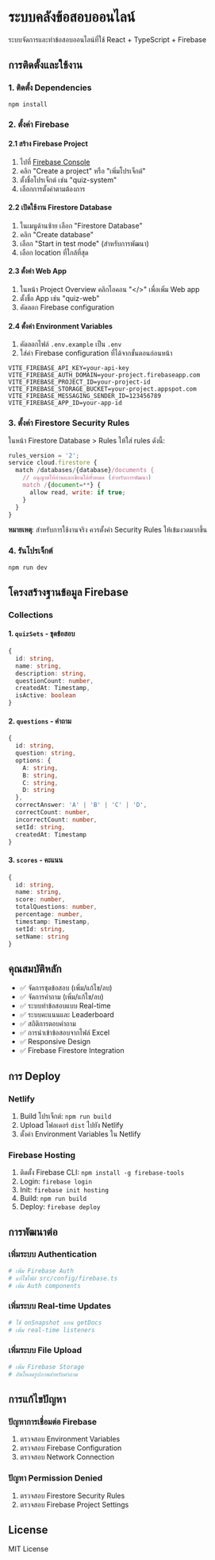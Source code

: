 # ระบบคลังข้อสอบออนไลน์

ระบบจัดการและทำข้อสอบออนไลน์ที่ใช้ React + TypeScript + Firebase

## การติดตั้งและใช้งาน

### 1. ติดตั้ง Dependencies
```bash
npm install
```

### 2. ตั้งค่า Firebase

#### 2.1 สร้าง Firebase Project
1. ไปที่ [Firebase Console](https://console.firebase.google.com/)
2. คลิก "Create a project" หรือ "เพิ่มโปรเจ็กต์"
3. ตั้งชื่อโปรเจ็กต์ เช่น "quiz-system"
4. เลือกการตั้งค่าตามต้องการ

#### 2.2 เปิดใช้งาน Firestore Database
1. ในเมนูด้านซ้าย เลือก "Firestore Database"
2. คลิก "Create database"
3. เลือก "Start in test mode" (สำหรับการพัฒนา)
4. เลือก location ที่ใกล้ที่สุด

#### 2.3 ตั้งค่า Web App
1. ในหน้า Project Overview คลิกไอคอน "</>" เพื่อเพิ่ม Web app
2. ตั้งชื่อ App เช่น "quiz-web"
3. คัดลอก Firebase configuration

#### 2.4 ตั้งค่า Environment Variables
1. คัดลอกไฟล์ `.env.example` เป็น `.env`
2. ใส่ค่า Firebase configuration ที่ได้จากขั้นตอนก่อนหน้า

```env
VITE_FIREBASE_API_KEY=your-api-key
VITE_FIREBASE_AUTH_DOMAIN=your-project.firebaseapp.com
VITE_FIREBASE_PROJECT_ID=your-project-id
VITE_FIREBASE_STORAGE_BUCKET=your-project.appspot.com
VITE_FIREBASE_MESSAGING_SENDER_ID=123456789
VITE_FIREBASE_APP_ID=your-app-id
```

### 3. ตั้งค่า Firestore Security Rules

ในหน้า Firestore Database > Rules ให้ใส่ rules ดังนี้:

```javascript
rules_version = '2';
service cloud.firestore {
  match /databases/{database}/documents {
    // อนุญาตให้อ่านและเขียนได้ทั้งหมด (สำหรับการพัฒนา)
    match /{document=**} {
      allow read, write: if true;
    }
  }
}
```

**หมายเหตุ**: สำหรับการใช้งานจริง ควรตั้งค่า Security Rules ให้เข้มงวดมากขึ้น

### 4. รันโปรเจ็กต์
```bash
npm run dev
```

## โครงสร้างฐานข้อมูล Firebase

### Collections

#### 1. `quizSets` - ชุดข้อสอบ
```typescript
{
  id: string,
  name: string,
  description: string,
  questionCount: number,
  createdAt: Timestamp,
  isActive: boolean
}
```

#### 2. `questions` - คำถาม
```typescript
{
  id: string,
  question: string,
  options: {
    A: string,
    B: string,
    C: string,
    D: string
  },
  correctAnswer: 'A' | 'B' | 'C' | 'D',
  correctCount: number,
  incorrectCount: number,
  setId: string,
  createdAt: Timestamp
}
```

#### 3. `scores` - คะแนน
```typescript
{
  id: string,
  name: string,
  score: number,
  totalQuestions: number,
  percentage: number,
  timestamp: Timestamp,
  setId: string,
  setName: string
}
```

## คุณสมบัติหลัก

- ✅ จัดการชุดข้อสอบ (เพิ่ม/แก้ไข/ลบ)
- ✅ จัดการคำถาม (เพิ่ม/แก้ไข/ลบ)
- ✅ ระบบทำข้อสอบแบบ Real-time
- ✅ ระบบคะแนนและ Leaderboard
- ✅ สถิติการตอบคำถาม
- ✅ การนำเข้าข้อสอบจากไฟล์ Excel
- ✅ Responsive Design
- ✅ Firebase Firestore Integration

## การ Deploy

### Netlify
1. Build โปรเจ็กต์: `npm run build`
2. Upload โฟลเดอร์ `dist` ไปยัง Netlify
3. ตั้งค่า Environment Variables ใน Netlify

### Firebase Hosting
1. ติดตั้ง Firebase CLI: `npm install -g firebase-tools`
2. Login: `firebase login`
3. Init: `firebase init hosting`
4. Build: `npm run build`
5. Deploy: `firebase deploy`

## การพัฒนาต่อ

### เพิ่มระบบ Authentication
```bash
# เพิ่ม Firebase Auth
# แก้ไขไฟล์ src/config/firebase.ts
# เพิ่ม Auth components
```

### เพิ่มระบบ Real-time Updates
```bash
# ใช้ onSnapshot แทน getDocs
# เพิ่ม real-time listeners
```

### เพิ่มระบบ File Upload
```bash
# เพิ่ม Firebase Storage
# อัพโหลดรูปภาพสำหรับคำถาม
```

## การแก้ไขปัญหา

### ปัญหาการเชื่อมต่อ Firebase
1. ตรวจสอบ Environment Variables
2. ตรวจสอบ Firebase Configuration
3. ตรวจสอบ Network Connection

### ปัญหา Permission Denied
1. ตรวจสอบ Firestore Security Rules
2. ตรวจสอบ Firebase Project Settings

## License

MIT License